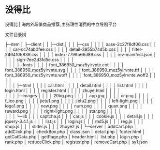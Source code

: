 # 没得比
没得比 | 海内外超值商品推荐_主张理性消费的中立导购平台

文件目录树

├─item
│  ├─client
│  │  ├─dist
│  │  │  ├─css
│  │  │  │      base-2c27f8df06.css
│  │  │  │      car-cc74ab0fee.css
│  │  │  │      detail-3955b74d5b.css
│  │  │  │      filter-2464f06839.css
│  │  │  │      index-7796b66d86.css
│  │  │  │      rev-manifest.json
│  │  │  │      sign-7ee2d3fd5e.css
│  │  │  │      
│  │  │  ├─fonts
│  │  │  │      font_386950_moz5ylrvnte.eot
│  │  │  │      font_386950_moz5ylrvnte.svg
│  │  │  │      font_386950_moz5ylrvnte.ttf
│  │  │  │      font_386950_moz5ylrvnte.woff
│  │  │  │      font_386950_moz5ylrvnte.woff2
│  │  │  │      
│  │  │  ├─html
│  │  │  │      car.html
│  │  │  │      detail.html
│  │  │  │      list.html
│  │  │  │      login.html
│  │  │  │      register.html
│  │  │  │      zhuye.html
│  │  │  │      
│  │  │  ├─images
│  │  │  │      20bg.png
│  │  │  │      app.jpg
│  │  │  │      cr.png
│  │  │  │      f_ico.png
│  │  │  │      jietu1.png
│  │  │  │      jietu2.png
│  │  │  │      left-light.png
│  │  │  │      logo1.png
│  │  │  │      new.png
│  │  │  │      num.png
│  │  │  │      quan.png
│  │  │  │      reward.png
│  │  │  │      right-light.png
│  │  │  │      star.png
│  │  │  │      
│  │  │  └─lib
│  │  │          captcha.js
│  │  │          car.js
│  │  │          cookie.js
│  │  │          detail.js
│  │  │          jquery-3.4.1.js
│  │  │          list.js
│  │  │          login.js
│  │  │          md5.js
│  │  │          reg.js
│  │  │          shop.js
│  │  │          slider.js
│  │  │          zhuye2.js
│  └─server
│          addCart.php
│          addClick.php
│          checkBox.php
│          class.json
│          detail.php
│          footer.html
│          getCatData.php
│          getPage.php
│          header.html
│          list.php
│          login.php
│          rank.php
│          reduceClick.php
│          register.php
│          removeCart.php
│          sy1.json